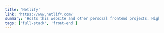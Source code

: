 ```yaml
---
title: 'Netlify'
link: 'https://www.netlify.com/'
summary: 'Hosts this website and other personal frontend projects. Highly recommended'
tags: ['full-stack', 'front-end']
---
```

